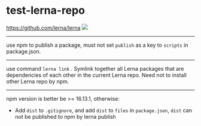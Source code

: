# test-lerna-repo

https://github.com/lerna/lerna
<a href="https://github.com/zhaoyiming0803/test-lerna-repo/actions/workflows/ci.yml" target="_blank"><img src="https://github.com/zhaoyiming0803/test-lerna-repo/actions/workflows/ci.yml/badge.svg?branch=dev"></a>

***

use npm to publish a package, must not set `publish` as a key to `scripts` in package.json.

***

use command `lerna link` . Symlink together all Lerna packages that are dependencies of each other in the current Lerna repo. Need not to install other Lerna repo by npm.

***

npm version is better be >= 16.13.1, otherwise:

- Add `dist` to `.gitignore`, and add `dist` to `files` in `package.json`, `dist` can not be published to npm by lerna publish
